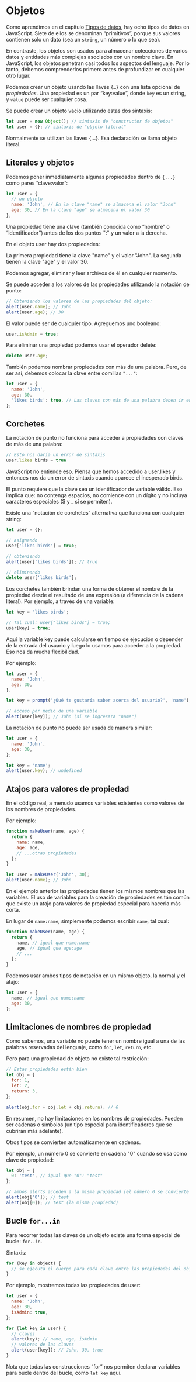 # Objetos

Como aprendimos en el capítulo [Tipos de datos](../types.md), hay ocho tipos de datos en JavaScript. Siete de ellos se denominan “primitivos”, porque sus valores contienen solo un dato (sea un `string`, un número o lo que sea).

En contraste, los objetos son usados para almacenar colecciones de varios datos y entidades más complejas asociados con un nombre clave. En JavaScript, los objetos penetran casi todos los aspectos del lenguaje. Por lo tanto, debemos comprenderlos primero antes de profundizar en cualquier otro lugar.

Podemos crear un objeto usando las llaves `{…}` con una lista opcional de _propiedades_. Una propiedad es un par “key:value”, donde `key` es un string, y `value` puede ser cualquier cosa.

Se puede crear un objeto vacio utilizando estas dos sintaxis:

```js
let user = new Object(); // sintaxis de "constructor de objetos"
let user = {}; // sintaxis de "objeto literal"
```

Normalmente se utilizan las llaves {...}. Esa declaración se llama objeto literal.

## Literales y objetos

Podemos poner inmediatamente algunas propiedades dentro de `{...}` como pares “clave:valor”:

```js
let user = {
  // un objeto
  name: 'John', // En la clave "name" se almacena el valor "John"
  age: 30, // En la clave "age" se almacena el valor 30
};
```

Una propiedad tiene una clave (también conocida como “nombre” o “identificador”) antes de los dos puntos ":" y un valor a la derecha.

En el objeto user hay dos propiedades:

La primera propiedad tiene la clave "name" y el valor "John".
La segunda tienen la clave "age" y el valor 30.

Podemos agregar, eliminar y leer archivos de él en cualquier momento.

Se puede acceder a los valores de las propiedades utilizando la notación de punto:

```js
// Obteniendo los valores de las propiedades del objeto:
alert(user.name); // John
alert(user.age); // 30
```

El valor puede ser de cualquier tipo. Agreguemos uno booleano:

```js
user.isAdmin = true;
```

Para eliminar una propiedad podemos usar el operador delete:

```js
delete user.age;
```

También podemos nombrar propiedades con más de una palabra. Pero, de ser así, debemos colocar la clave entre comillas `"..."`:

```js
let user = {
  name: 'John',
  age: 30,
  'likes birds': true, // Las claves con más de una palabra deben ir entre comillas
};
```

## Corchetes

La notación de punto no funciona para acceder a propiedades con claves de más de una palabra:

```js
// Esto nos daría un error de sintaxis
user.likes birds = true
```

JavaScript no entiende eso. Piensa que hemos accedido a user.likes y entonces nos da un error de sintaxis cuando aparece el inesperado birds.

El punto requiere que la clave sea un identificador de variable válido. Eso implica que: no contenga espacios, no comience con un dígito y no incluya caracteres especiales ($ y \_ sí se permiten).

Existe una “notación de corchetes” alternativa que funciona con cualquier string:

```js
let user = {};

// asignando
user['likes birds'] = true;

// obteniendo
alert(user['likes birds']); // true

// eliminando
delete user['likes birds'];
```

Los corchetes también brindan una forma de obtener el nombre de la propiedad desde el resultado de una expresión (a diferencia de la cadena literal). Por ejemplo, a través de una variable:

```js
let key = 'likes birds';

// Tal cual: user["likes birds"] = true;
user[key] = true;
```

Aquí la variable key puede calcularse en tiempo de ejecución o depender de la entrada del usuario y luego lo usamos para acceder a la propiedad. Eso nos da mucha flexibilidad.

Por ejemplo:

```js
let user = {
  name: 'John',
  age: 30,
};

let key = prompt('¿Qué te gustaría saber acerca del usuario?', 'name');

// acceso por medio de una variable
alert(user[key]); // John (si se ingresara "name")
```

La notación de punto no puede ser usada de manera similar:

```js
let user = {
  name: 'John',
  age: 30,
};

let key = 'name';
alert(user.key); // undefined
```

## Atajos para valores de propiedad

En el código real, a menudo usamos variables existentes como valores de los nombres de propiedades.

Por ejemplo:

```js
function makeUser(name, age) {
  return {
    name: name,
    age: age,
    // ...otras propiedades
  };
}

let user = makeUser('John', 30);
alert(user.name); // John
```

En el ejemplo anterior las propiedades tienen los mismos nombres que las variables. El uso de variables para la creación de propiedades es tán común que existe un atajo para valores de propiedad especial para hacerla más corta.

En lugar de `name:name`, simplemente podemos escribir `name`, tal cual:

```js
function makeUser(name, age) {
  return {
    name, // igual que name:name
    age, // igual que age:age
    // ...
  };
}
```

Podemos usar ambos tipos de notación en un mismo objeto, la normal y el atajo:

```js
let user = {
  name, // igual que name:name
  age: 30,
};
```

## Limitaciones de nombres de propiedad

Como sabemos, una variable no puede tener un nombre igual a una de las palabras reservadas del lenguaje, como `for`, `let`, `return`, etc.

Pero para una propiedad de objeto no existe tal restricción:

```js
// Estas propiedades están bien
let obj = {
  for: 1,
  let: 2,
  return: 3,
};

alert(obj.for + obj.let + obj.return); // 6
```

En resumen, no hay limitaciones en los nombres de propiedades. Pueden ser cadenas o símbolos (un tipo especial para identificadores que se cubrirán más adelante).

Otros tipos se convierten automáticamente en cadenas.

Por ejemplo, un número 0 se convierte en cadena "0" cuando se usa como clave de propiedad:

```js
let obj = {
  0: 'test', // igual que "0": "test"
};

// ambos alerts acceden a la misma propiedad (el número 0 se convierte a una cadena "0")
alert(obj['0']); // test
alert(obj[0]); // test (la misma propiedad)
```

## Bucle `for...in`

Para recorrer todas las claves de un objeto existe una forma especial de bucle: `for..in`.

Sintaxis:

```js
for (key in object) {
  // se ejecuta el cuerpo para cada clave entre las propiedades del objeto
}
```

Por ejemplo, mostremos todas las propiedades de user:

```js
let user = {
  name: 'John',
  age: 30,
  isAdmin: true,
};

for (let key in user) {
  // claves
  alert(key); // name, age, isAdmin
  // valores de las claves
  alert(user[key]); // John, 30, true
}
```

Nota que todas las construcciones “for” nos permiten declarar variables para bucle dentro del bucle, como `let key` aquí.
